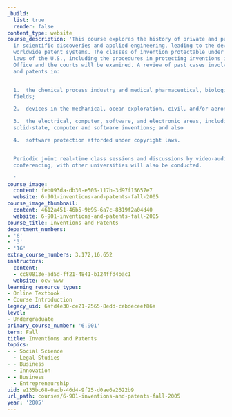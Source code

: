 ```yaml
---
_build:
  list: true
  render: false
content_type: website
course_description: 'This course explores the history of private and public rights
  in scientific discoveries and applied engineering, leading to the development of
  worldwide patent systems. The classes of invention protectable under the patent
  laws of the U.S., including the procedures in protecting inventions in the Patent
  Office and the courts will be examined. A review of past cases involving inventions
  and patents in:


  1.  the chemical process industry and medical pharmaceutical, biological, and genetic-engineering
  fields;

  2.  devices in the mechanical, ocean exploration, civil, and/or aeronautical fields;

  3.  the electrical, computer, software, and electronic areas, including key radio,
  solid-state, computer and software inventions; and also

  4.  software protection afforded under copyright laws.


  Periodic joint real-time class sessions and discussions by video-audio Internet
  conferencing, with other universities will also be conducted.

  '
course_image:
  content: feb093da-db30-e505-117b-3d97f15657e7
  website: 6-901-inventions-and-patents-fall-2005
course_image_thumbnail:
  content: 4612a451-46b5-9b95-6a7c-8319f2a04d40
  website: 6-901-inventions-and-patents-fall-2005
course_title: Inventions and Patents
department_numbers:
- '6'
- '3'
- '16'
extra_course_numbers: 3.172,16.652
instructors:
  content:
  - cc80813e-ad5d-ff21-4841-b124ffd4bac1
  website: ocw-www
learning_resource_types:
- Online Textbook
- Course Introduction
legacy_uid: 6afd4e30-ce21-2565-8edd-cebdeceef86a
level:
- Undergraduate
primary_course_number: '6.901'
term: Fall
title: Inventions and Patents
topics:
- - Social Science
  - Legal Studies
- - Business
  - Innovation
- - Business
  - Entrepreneurship
uid: e135bc68-0adb-46d4-9f25-d0ae6a2622b9
url_path: courses/6-901-inventions-and-patents-fall-2005
year: '2005'
---
```

